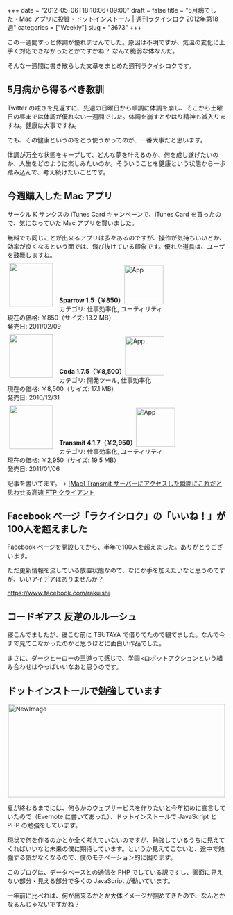+++
date = "2012-05-06T18:10:06+09:00"
draft = false
title = "5月病でした・Mac アプリに投資・ドットインストール | 週刊ラクイシロク 2012年第18週"
categories = ["Weekly"]
slug = "3673"
+++

この一週間ずっと体調が優れませんでした。原因は不明ですが、気温の変化に上手く対応できなかったとかですかね？ なんて脆弱な体なんだ。

そんな一週間に書き散らした文章をまとめた週刊ラクイシロクです。

<h2>5月病から得るべき教訓</h2>

Twitter の呟きを見返すに、先週の日曜日から順調に体調を崩し、そこから土曜日の昼までは体調が優れない一週間でした。体調を崩すとやはり精神も滅入りますね。健康は大事ですね。

でも、その健康というのをどう使うかってのが、一番大事だと思います。

体調が万全な状態をキープして、どんな夢を叶えるのか、何を成し遂げたいのか、人生をどのように楽しみたいのか。そういうことを健康という状態から一歩踏み込んで、考え続けたいことです。

<h2>今週購入した Mac アプリ</h2>

サークル K サンクスの iTunes Card キャンペーンで、iTunes Card を買ったので、気になっていた Mac アプリを買いました。

無料でも同じことが出来るアプリは多々あるのですが、操作が気持ちいいとか、効率が良くなるという面では、飛び抜けている印象です。優れた道具は、ユーザを鼓舞しますね。

<a href="https://itunes.apple.com/jp/app/id417250177?mt=8&uo=4&at=11l3RT" target="_blank" rel="nofollow"><img width="100" class="alignleft" align="left" src="http://a4.mzstatic.com/us/r1000/108/Purple/e2/81/6b/mzi.frbivkht.100x100-75.png" style="margin: -5px 15px 1px 5px;"></a><strong> Sparrow 1.5（￥850）</strong><a href="https://itunes.apple.com/jp/app/id417250177?mt=8&uo=4&at=11l3RT" target="_blank" rel="nofollow"><img src="/images/2012/12/viewinitunes_jp.png" style="vertical-align:bottom;" width="90" alt="App"></a><br> カテゴリ: 仕事効率化, ユーティリティ<br> 現在の価格: ￥850（サイズ: 13.2 MB）<br> 発売日: 2011/02/09<br style="clear: both;">

<a href="https://itunes.apple.com/jp/app/id406001464?mt=8&uo=4&at=11l3RT" target="_blank" rel="nofollow"><img width="100" class="alignleft" align="left" src="http://a4.mzstatic.com/us/r1000/071/Purple/e3/a6/ff/mzi.jzwrwswx.100x100-75.png" style="margin: -5px 15px 1px 5px;"></a><strong> Coda 1.7.5（￥8,500）</strong><a href="https://itunes.apple.com/jp/app/id406001464?mt=8&uo=4&at=11l3RT" target="_blank" rel="nofollow"><img src="/images/2012/12/viewinitunes_jp.png" style="vertical-align:bottom;" width="90" alt="App"></a><br> カテゴリ: 開発ツール, 仕事効率化<br> 現在の価格: ￥8,500（サイズ: 17.1 MB）<br> 発売日: 2010/12/31<br style="clear: both;">

<a href="https://itunes.apple.com/jp/app/id403388562?mt=8&uo=4&at=11l3RT" target="_blank" rel="nofollow"><img width="100" class="alignleft" align="left" src="http://a1.mzstatic.com/us/r1000/074/Purple/b9/cd/c2/mzi.vteyyuph.100x100-75.png" style="margin: -5px 15px 1px 5px;"></a><strong> Transmit 4.1.7（￥2,950）</strong><a href="https://itunes.apple.com/jp/app/id403388562?mt=8&uo=4&at=11l3RT" target="_blank" rel="nofollow"><img src="/images/2012/12/viewinitunes_jp.png" style="vertical-align:bottom;" width="90" alt="App"></a><br> カテゴリ: 仕事効率化, ユーティリティ<br> 現在の価格: ￥2,950（サイズ: 19.5 MB）<br> 発売日: 2011/01/06<br style="clear: both;">

記事を書いてます。→ <a href="http://rakuishi.com/mac/3668/" target="_blank">[Mac] Transmit サーバーにアクセスした瞬間にこれだと思わせる高速 FTP クライアント</a>

<h2>Facebook ページ「ラクイシロク」の「いいね！」が100人を超えました</h2>

Facebook ページを開設してから、半年で100人を超えました。ありがとうございます。

ただ更新情報を流している放置状態なので、なにか手を加えたいなと思うのですが、いいアイデアはありませんか？

<a href="https://www.facebook.com/rakuishi" target="_blank">https://www.facebook.com/rakuishi</a>

<h2>コードギアス 反逆のルルーシュ</h2>

寝こんでましたが、寝こむ前に TSUTAYA で借りてたので観てました。なんで今まで見てこなかったのかと思うほどに面白い作品でした。

まさに、ダークヒーローの王道って感じで、学園×ロボットアクションという組み合わせはやっぱいいなあと思うのです。

<h2>ドットインストールで勉強しています</h2>

<img style="display:block; margin-left:auto; margin-right:auto;" src="/images/2012/05/NewImage.png" alt="NewImage" title="NewImage.png" border="0" width="500" height="214" />

夏が終わるまでには、何らかのウェブサービスを作りたいと今年初めに宣言していたので（Evernote に書いてあった）、ドットインストールで JavaScript と PHP の勉強をしています。

現状で何を作るのかとか全く考えていないのですが、勉強しているうちに見えてくればいいなと未来の僕に期待しています。というか見えてこないと、途中で勉強する気がなくなるので、僕のモチベーション的に困ります。

このブログは、データベースとの通信を PHP でしている訳ですし、画面に見えない部分・見える部分で多くの JavaScript が動いています。

一年前に比べれば、何が出来るかとか大体イメージが掴めてきたので、なんとかなるんじゃないですかね？
